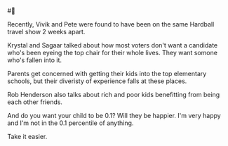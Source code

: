 #🌱

Recently, Vivik and Pete were found to have been on the same Hardball travel show 2 weeks apart. 

Krystal and Sagaar talked about how most voters don't want a candidate who's been eyeing the top chair for their whole lives. They want somone who's fallen into it.

Parents get concerned with getting their kids into the top elementary schools, but their diveristy of experience falls at these places.

Rob Henderson also talks about rich and poor kids benefitting from being each other friends. 

And do you want your child to be 0.1? Will they be happier. I'm very happy and I'm not in the 0.1 percentile of anything. 

Take it easier.
